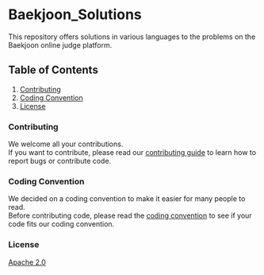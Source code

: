 # Baekjoon_Solutions
This repository offers solutions in various languages to the problems on the Baekjoon online judge platform.

## Table of Contents
1. [Contributing](#contributing)
2. [Coding Convention](#coding-convention)
3. [License](#license)

### Contributing
We welcome all your contributions.   
If you want to contribute, please read our [contributing guide](CONTRIBUTING.md) to learn how to report bugs or contribute code.

### Coding Convention
We decided on a coding convention to make it easier for many people to read.   
Before contributing code, please read the [coding convention](CODING_CONVENTION.md) to see if your code fits our coding convention.   

### License
[Apache 2.0](LICENSE)


